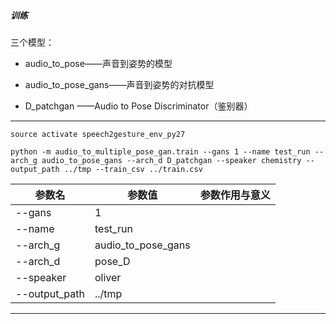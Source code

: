 ##### 训练

三个模型：
-  audio_to_pose——声音到姿势的模型

- audio_to_pose_gans——声音到姿势的对抗模型

- D_patchgan ——Audio to Pose Discriminator（鉴别器）

---


```
source activate speech2gesture_env_py27
```
```
python -m audio_to_multiple_pose_gan.train --gans 1 --name test_run --arch_g audio_to_pose_gans --arch_d D_patchgan --speaker chemistry --output_path ../tmp --train_csv ../train.csv
```


参数名|参数值|参数作用与意义
-|-|-
--gans|1|
--name|test_run|
--arch_g|audio_to_pose_gans|
--arch_d|pose_D|
--speaker|oliver|
--output_path|../tmp|

---
